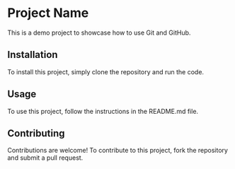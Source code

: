 # Project Name

This is a demo project to showcase how to use Git and GitHub.

## Installation

To install this project, simply clone the repository and run the code.

## Usage

To use this project, follow the instructions in the README.md file.

## Contributing

Contributions are welcome! To contribute to this project, fork the repository and submit a pull request.


